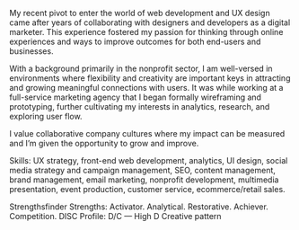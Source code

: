 My recent pivot to enter the world of web development and UX design came after years of collaborating with designers and developers as a digital marketer. This experience fostered my passion for thinking through online experiences and ways to improve outcomes for both end-users and businesses.

With a background primarily in the nonprofit sector, I am well-versed in environments where flexibility and creativity are important keys in attracting and growing meaningful connections with users. It was while working at a full-service marketing agency that I began formally wireframing and prototyping, further cultivating my interests in analytics, research, and exploring user flow.

I value collaborative company cultures where my impact can be measured and I’m given the opportunity to grow and improve. 

Skills: UX strategy, front-end web development, analytics, UI design, social media strategy and campaign management, SEO, content management, brand management, email marketing, nonprofit development, multimedia presentation, event production, customer service, ecommerce/retail sales.

Strengthsfinder Strengths: Activator. Analytical. Restorative. Achiever. Competition.
DISC Profile: D/C — High D Creative pattern 
